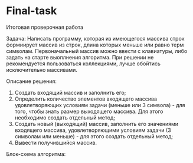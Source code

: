 # Final-task
Итоговая проверочная работа

Задача: Написать программу, которая из имеющегося массива строк формиирует массив из строк, длина которых меньше или равно терм символам. Первоначальный массив можно ввести с клавиатуры, либо задать на старте выоплнения алгоритма. При решении не рекомендуется пользоваться коллекциями, лучше обойтись исключительно массивами.

Описание решения: 
1. Создать входящий массив и заполнить его;
2. Определить количество элементов входящего массива удовлетворяющих условиям задачи (меньше или 3 символа) - для того, чтобы знать размер выходящего массива. Для этого необходимо создать отдельный метод;
3. Создать новый (выходящий) массив, заполнить его значениями входящего массива, удовлетворяющими условиям задачи (3 символам или меньше) - для этого создать отдельный метод;
4. Вывести получившийся массив.

Блок-схема алгоритма:

